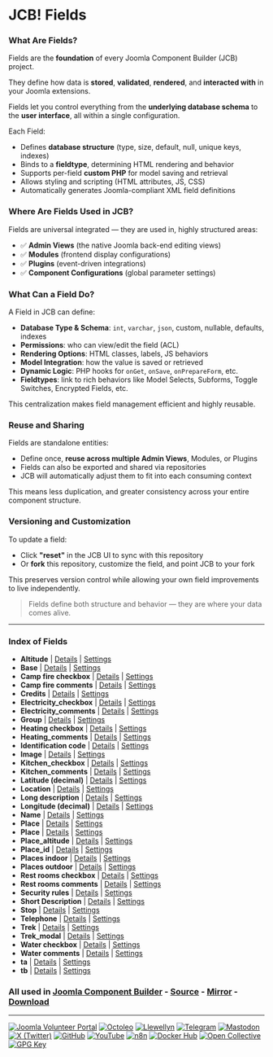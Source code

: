 # JCB! Fields

### What Are Fields?
Fields are the **foundation** of every Joomla Component Builder (JCB) project.

They define how data is **stored**, **validated**, **rendered**, and **interacted with** in your Joomla extensions.

Fields let you control everything from the **underlying database schema** to the **user interface**, all within a single configuration.

Each Field:
- Defines **database structure** (type, size, default, null, unique keys, indexes)
- Binds to a **fieldtype**, determining HTML rendering and behavior
- Supports per-field **custom PHP** for model saving and retrieval
- Allows styling and scripting (HTML attributes, JS, CSS)
- Automatically generates Joomla-compliant XML field definitions

### Where Are Fields Used in JCB?
Fields are universal integrated — they are used in, highly structured areas:

- ✅ **Admin Views** (the native Joomla back-end editing views)
- ✅ **Modules** (frontend display configurations)
- ✅ **Plugins** (event-driven integrations)
- ✅ **Component Configurations** (global parameter settings)

### What Can a Field Do?
A Field in JCB can define:

- **Database Type & Schema**: `int`, `varchar`, `json`, custom, nullable, defaults, indexes
- **Permissions**: who can view/edit the field (ACL)
- **Rendering Options**: HTML classes, labels, JS behaviors
- **Model Integration**: how the value is saved or retrieved
- **Dynamic Logic**: PHP hooks for `onGet`, `onSave`, `onPrepareForm`, etc.
- **Fieldtypes**: link to rich behaviors like Model Selects, Subforms, Toggle Switches, Encrypted Fields, etc.

This centralization makes field management efficient and highly reusable.

### Reuse and Sharing
Fields are standalone entities:

- Define once, **reuse across multiple Admin Views**, Modules, or Plugins
- Fields can also be exported and shared via repositories
- JCB will automatically adjust them to fit into each consuming context

This means less duplication, and greater consistency across your entire component structure.

### Versioning and Customization
To update a field:

- Click **"reset"** in the JCB UI to sync with this repository
- Or **fork** this repository, customize the field, and point JCB to your fork

This preserves version control while allowing your own field improvements to live independently.

>Fields define both structure and behavior — they are where your data comes alive.

---
### Index of Fields


 - **Altitude** | [Details](src/field/bdee9804-cf65-46da-a49a-5397789c801e) | [Settings](src/field/bdee9804-cf65-46da-a49a-5397789c801e/item.json)
 - **Base** | [Details](src/field/cf7146a0-8c47-4fec-9490-34287ef14408) | [Settings](src/field/cf7146a0-8c47-4fec-9490-34287ef14408/item.json)
 - **Camp fire checkbox** | [Details](src/field/e984295c-77bf-437b-8361-4977646fae4c) | [Settings](src/field/e984295c-77bf-437b-8361-4977646fae4c/item.json)
 - **Camp fire comments** | [Details](src/field/790e3092-af3f-4179-859f-8362a33bff8d) | [Settings](src/field/790e3092-af3f-4179-859f-8362a33bff8d/item.json)
 - **Credits** | [Details](src/field/897b1866-93ae-4c77-9d76-2d59fe32fc83) | [Settings](src/field/897b1866-93ae-4c77-9d76-2d59fe32fc83/item.json)
 - **Electricity_checkbox** | [Details](src/field/85beced9-a24c-4797-a94b-5aa7c460076e) | [Settings](src/field/85beced9-a24c-4797-a94b-5aa7c460076e/item.json)
 - **Electricity_comments** | [Details](src/field/e302de6a-6249-4ced-9894-ee0cf9a79e28) | [Settings](src/field/e302de6a-6249-4ced-9894-ee0cf9a79e28/item.json)
 - **Group** | [Details](src/field/0d4a5caa-2199-4fb1-b07f-bd8071d71dbe) | [Settings](src/field/0d4a5caa-2199-4fb1-b07f-bd8071d71dbe/item.json)
 - **Heating checkbox** | [Details](src/field/fd05b628-8b23-42fc-aacc-78ebcf96ea60) | [Settings](src/field/fd05b628-8b23-42fc-aacc-78ebcf96ea60/item.json)
 - **Heating_comments** | [Details](src/field/cf695cba-a05d-422d-9886-d964feaad393) | [Settings](src/field/cf695cba-a05d-422d-9886-d964feaad393/item.json)
 - **Identification code** | [Details](src/field/68699537-3391-400c-af78-177327570b4e) | [Settings](src/field/68699537-3391-400c-af78-177327570b4e/item.json)
 - **Image** | [Details](src/field/3df662f4-5924-483e-8636-24c2ed4f27bf) | [Settings](src/field/3df662f4-5924-483e-8636-24c2ed4f27bf/item.json)
 - **Kitchen_checkbox** | [Details](src/field/7b541f51-6f3f-4f78-a8b4-2dd3009714d7) | [Settings](src/field/7b541f51-6f3f-4f78-a8b4-2dd3009714d7/item.json)
 - **Kitchen_comments** | [Details](src/field/f8c6ddf1-eee0-408d-9634-b7ff3b19193f) | [Settings](src/field/f8c6ddf1-eee0-408d-9634-b7ff3b19193f/item.json)
 - **Latitude (decimal)** | [Details](src/field/b83771c3-ffd1-4827-a41d-a633873517c7) | [Settings](src/field/b83771c3-ffd1-4827-a41d-a633873517c7/item.json)
 - **Location** | [Details](src/field/44ac0436-5edb-4787-acea-afc18da84380) | [Settings](src/field/44ac0436-5edb-4787-acea-afc18da84380/item.json)
 - **Long description** | [Details](src/field/382f24f4-aea2-448e-927c-99d89bb6ed40) | [Settings](src/field/382f24f4-aea2-448e-927c-99d89bb6ed40/item.json)
 - **Longitude (decimal)** | [Details](src/field/2c6061d1-eb07-4f29-858b-21e4439b237b) | [Settings](src/field/2c6061d1-eb07-4f29-858b-21e4439b237b/item.json)
 - **Name** | [Details](src/field/ea8871b6-4f71-480b-bbd7-0d71322c6464) | [Settings](src/field/ea8871b6-4f71-480b-bbd7-0d71322c6464/item.json)
 - **Place** | [Details](src/field/7650ce92-9234-4805-a2b0-a083eb910a2d) | [Settings](src/field/7650ce92-9234-4805-a2b0-a083eb910a2d/item.json)
 - **Place** | [Details](src/field/38b8ba46-7137-4d4d-9da4-2c67b4e5c6a3) | [Settings](src/field/38b8ba46-7137-4d4d-9da4-2c67b4e5c6a3/item.json)
 - **Place_altitude** | [Details](src/field/90bae545-7186-4555-bfbc-6c135ae72898) | [Settings](src/field/90bae545-7186-4555-bfbc-6c135ae72898/item.json)
 - **Place_id** | [Details](src/field/143b101b-a9c9-41eb-9f23-ebf9e9b1146b) | [Settings](src/field/143b101b-a9c9-41eb-9f23-ebf9e9b1146b/item.json)
 - **Places indoor** | [Details](src/field/00ea1e01-ff68-4feb-8649-68c63d4e062c) | [Settings](src/field/00ea1e01-ff68-4feb-8649-68c63d4e062c/item.json)
 - **Places outdoor** | [Details](src/field/aaf3f211-ba95-45cc-a2a1-881d6ea35d50) | [Settings](src/field/aaf3f211-ba95-45cc-a2a1-881d6ea35d50/item.json)
 - **Rest rooms checkbox** | [Details](src/field/7b8c2df6-7725-4d31-ac4f-adf9d4e3b5a7) | [Settings](src/field/7b8c2df6-7725-4d31-ac4f-adf9d4e3b5a7/item.json)
 - **Rest rooms comments** | [Details](src/field/cca6eefd-e461-430b-9213-62255017eb5d) | [Settings](src/field/cca6eefd-e461-430b-9213-62255017eb5d/item.json)
 - **Security rules** | [Details](src/field/e5acc3ed-593b-4318-a3fd-47a82e47bf45) | [Settings](src/field/e5acc3ed-593b-4318-a3fd-47a82e47bf45/item.json)
 - **Short Description** | [Details](src/field/c9896d41-82cf-42da-873f-2b7c59e22b81) | [Settings](src/field/c9896d41-82cf-42da-873f-2b7c59e22b81/item.json)
 - **Stop** | [Details](src/field/2d01d455-4120-45bf-bce3-eba4354989c0) | [Settings](src/field/2d01d455-4120-45bf-bce3-eba4354989c0/item.json)
 - **Telephone** | [Details](src/field/096fd1f5-480a-4a8b-98cf-4fceac5e7999) | [Settings](src/field/096fd1f5-480a-4a8b-98cf-4fceac5e7999/item.json)
 - **Trek** | [Details](src/field/ad024e94-3ce7-41cb-80c3-9b44bc9387d5) | [Settings](src/field/ad024e94-3ce7-41cb-80c3-9b44bc9387d5/item.json)
 - **Trek_modal** | [Details](src/field/69563472-c476-4bfc-b249-5add27909a68) | [Settings](src/field/69563472-c476-4bfc-b249-5add27909a68/item.json)
 - **Water checkbox** | [Details](src/field/d3a5af2d-6b37-49ba-a4b6-0940501091f8) | [Settings](src/field/d3a5af2d-6b37-49ba-a4b6-0940501091f8/item.json)
 - **Water comments** | [Details](src/field/7b9ada22-e39d-4ed6-8486-a0d81f31a709) | [Settings](src/field/7b9ada22-e39d-4ed6-8486-a0d81f31a709/item.json)
 - **ta** | [Details](src/field/96d63e51-c004-42f0-8dd4-ffd711ad391e) | [Settings](src/field/96d63e51-c004-42f0-8dd4-ffd711ad391e/item.json)
 - **tb** | [Details](src/field/64dc5d42-2334-46e7-8372-e1b5e2ac9424) | [Settings](src/field/64dc5d42-2334-46e7-8372-e1b5e2ac9424/item.json)

### All used in [Joomla Component Builder](https://www.joomlacomponentbuilder.com) - [Source](https://git.vdm.dev/joomla/Component-Builder) - [Mirror](https://github.com/vdm-io/Joomla-Component-Builder) - [Download](https://git.vdm.dev/joomla/pkg-component-builder/releases)

---
[![Joomla Volunteer Portal](https://img.shields.io/badge/-Joomla-gold?logo=joomla)](https://volunteers.joomla.org/joomlers/1396-llewellyn-van-der-merwe "Join Llewellyn on the Joomla Volunteer Portal: Shaping the Future Together!") [![Octoleo](https://img.shields.io/badge/-Octoleo-black?logo=linux)](https://git.vdm.dev/octoleo "--quiet") [![Llewellyn](https://img.shields.io/badge/-Llewellyn-ffffff?logo=gitea)](https://git.vdm.dev/Llewellyn "Collaborate and Innovate with Llewellyn on Git: Building a Better Code Future!") [![Telegram](https://img.shields.io/badge/-Telegram-blue?logo=telegram)](https://t.me/Joomla_component_builder "Join Llewellyn and the Community on Telegram: Building Joomla Components Together!") [![Mastodon](https://img.shields.io/badge/-Mastodon-9e9eec?logo=mastodon)](https://joomla.social/@llewellyn "Connect and Engage with Llewellyn on Joomla Social: Empowering Communities, One Post at a Time!") [![X (Twitter)](https://img.shields.io/badge/-X-black?logo=x)](https://x.com/llewellynvdm "Join the Conversation with Llewellyn on X: Where Ideas Take Flight!") [![GitHub](https://img.shields.io/badge/-GitHub-181717?logo=github)](https://github.com/Llewellynvdm "Build, Innovate, and Thrive with Llewellyn on GitHub: Turning Ideas into Impact!") [![YouTube](https://img.shields.io/badge/-YouTube-ff0000?logo=youtube)](https://www.youtube.com/@OctoYou "Explore, Learn, and Create with Llewellyn on YouTube: Your Gateway to Inspiration!") [![n8n](https://img.shields.io/badge/-n8n-black?logo=n8n)](https://n8n.io/creators/octoleo "Effortless Automation and Impactful Workflows with Llewellyn on n8n!") [![Docker Hub](https://img.shields.io/badge/-Docker-grey?logo=docker)](https://hub.docker.com/u/llewellyn "Llewellyn on Docker: Containerize Your Creativity!") [![Open Collective](https://img.shields.io/badge/-Donate-green?logo=opencollective)](https://opencollective.com/joomla-component-builder "Donate towards JCB: Help Llewellyn financially so he can continue developing this great tool!") [![GPG Key](https://img.shields.io/badge/-GPG-blue?logo=gnupg)](https://git.vdm.dev/Llewellyn/gpg "Unlock Trust and Security with Llewellyn's GPG Key: Your Gateway to Verified Connections!")